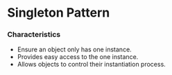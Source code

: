 # Singleton Pattern

### Characteristics
- Ensure an object only has one instance.
- Provides easy access to the one instance.
- Allows objects to control their instantiation process.